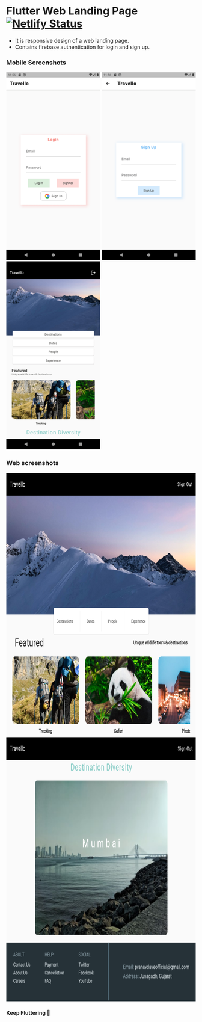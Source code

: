 # Flutter Web Landing Page  [![Netlify Status](https://api.netlify.com/api/v1/badges/fd1a844d-f02f-4d93-9c57-5aed2a8d25ef/deploy-status)](https://app.netlify.com/sites/gotravell/deploys)

- It is responsive design of a web landing page.
- Contains firebase authentication for login and sign up.

### Mobile Screenshots

<img src="screenshots/s1.png" height="500em"/> <img src="screenshots/s2.png" height="500em"/> <img src="screenshots/home.png" height="500em"/>

### Web screenshots

<img src="screenshots/web1.png" height="701px" width="765px"/>
<img src="screenshots/web2.png" height="701px" width="765px"/>

#### Keep Fluttering :blue_heart:
